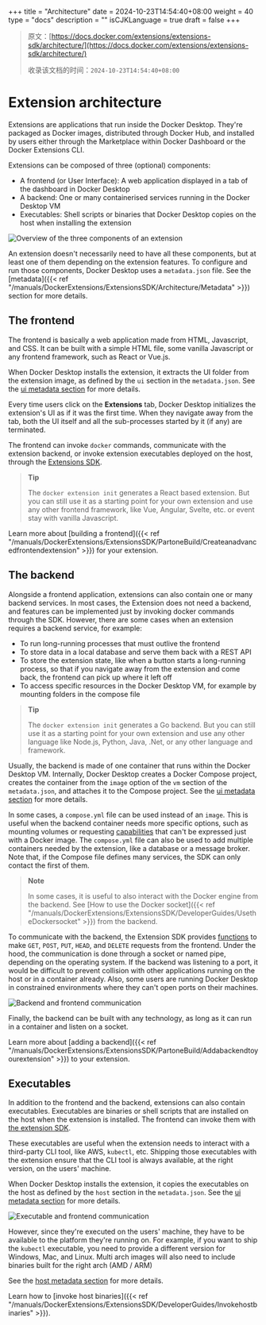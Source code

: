 +++
title = "Architecture"
date = 2024-10-23T14:54:40+08:00
weight = 40
type = "docs"
description = ""
isCJKLanguage = true
draft = false
+++

> 原文：[https://docs.docker.com/extensions/extensions-sdk/architecture/](https://docs.docker.com/extensions/extensions-sdk/architecture/)
>
> 收录该文档的时间：`2024-10-23T14:54:40+08:00`

# Extension architecture

Extensions are applications that run inside the Docker Desktop. They're packaged as Docker images, distributed through Docker Hub, and installed by users either through the Marketplace within Docker Dashboard or the Docker Extensions CLI.

Extensions can be composed of three (optional) components:

- A frontend (or User Interface): A web application displayed in a tab of the dashboard in Docker Desktop
- A backend: One or many containerised services running in the Docker Desktop VM
- Executables: Shell scripts or binaries that Docker Desktop copies on the host when installing the extension

![Overview of the three components of an extension](_index_img/extensions-architecture.png)

An extension doesn't necessarily need to have all these components, but at least one of them depending on the extension features. To configure and run those components, Docker Desktop uses a `metadata.json` file. See the [metadata]({{< ref "/manuals/DockerExtensions/ExtensionsSDK/Architecture/Metadata" >}}) section for more details.

## The frontend

The frontend is basically a web application made from HTML, Javascript, and CSS. It can be built with a simple HTML file, some vanilla Javascript or any frontend framework, such as React or Vue.js.

When Docker Desktop installs the extension, it extracts the UI folder from the extension image, as defined by the `ui` section in the `metadata.json`. See the [ui metadata section](https://docs.docker.com/extensions/extensions-sdk/architecture/metadata/#ui-section) for more details.

Every time users click on the **Extensions** tab, Docker Desktop initializes the extension's UI as if it was the first time. When they navigate away from the tab, both the UI itself and all the sub-processes started by it (if any) are terminated.

The frontend can invoke `docker` commands, communicate with the extension backend, or invoke extension executables deployed on the host, through the [Extensions SDK](https://www.npmjs.com/package/@docker/extension-api-client).

> **Tip**
>
> 
>
> The `docker extension init` generates a React based extension. But you can still use it as a starting point for your own extension and use any other frontend framework, like Vue, Angular, Svelte, etc. or event stay with vanilla Javascript.

Learn more about [building a frontend]({{< ref "/manuals/DockerExtensions/ExtensionsSDK/PartoneBuild/Createanadvancedfrontendextension" >}}) for your extension.

## The backend

Alongside a frontend application, extensions can also contain one or many backend services. In most cases, the Extension does not need a backend, and features can be implemented just by invoking docker commands through the SDK. However, there are some cases when an extension requires a backend service, for example:

- To run long-running processes that must outlive the frontend
- To store data in a local database and serve them back with a REST API
- To store the extension state, like when a button starts a long-running process, so that if you navigate away from the extension and come back, the frontend can pick up where it left off
- To access specific resources in the Docker Desktop VM, for example by mounting folders in the compose file

> **Tip**
>
> 
>
> The `docker extension init` generates a Go backend. But you can still use it as a starting point for your own extension and use any other language like Node.js, Python, Java, .Net, or any other language and framework.

Usually, the backend is made of one container that runs within the Docker Desktop VM. Internally, Docker Desktop creates a Docker Compose project, creates the container from the `image` option of the `vm` section of the `metadata.json`, and attaches it to the Compose project. See the [ui metadata section](https://docs.docker.com/extensions/extensions-sdk/architecture/metadata/#vm-section) for more details.

In some cases, a `compose.yml` file can be used instead of an `image`. This is useful when the backend container needs more specific options, such as mounting volumes or requesting [capabilities](https://docs.docker.com/engine/reference/run/#runtime-privilege-and-linux-capabilities) that can't be expressed just with a Docker image. The `compose.yml` file can also be used to add multiple containers needed by the extension, like a database or a message broker. Note that, if the Compose file defines many services, the SDK can only contact the first of them.

> **Note**
>
> 
>
> In some cases, it is useful to also interact with the Docker engine from the backend. See [How to use the Docker socket]({{< ref "/manuals/DockerExtensions/ExtensionsSDK/DeveloperGuides/UsetheDockersocket" >}}) from the backend.

To communicate with the backend, the Extension SDK provides [functions](https://docs.docker.com/extensions/extensions-sdk/dev/api/backend/#get) to make `GET`, `POST`, `PUT`, `HEAD`, and `DELETE` requests from the frontend. Under the hood, the communication is done through a socket or named pipe, depending on the operating system. If the backend was listening to a port, it would be difficult to prevent collision with other applications running on the host or in a container already. Also, some users are running Docker Desktop in constrained environments where they can't open ports on their machines.

![Backend and frontend communication](_index_img/extensions-arch-2.png)

Finally, the backend can be built with any technology, as long as it can run in a container and listen on a socket.

Learn more about [adding a backend]({{< ref "/manuals/DockerExtensions/ExtensionsSDK/PartoneBuild/Addabackendtoyourextension" >}}) to your extension.

## Executables

In addition to the frontend and the backend, extensions can also contain executables. Executables are binaries or shell scripts that are installed on the host when the extension is installed. The frontend can invoke them with [the extension SDK](https://docs.docker.com/extensions/extensions-sdk/dev/api/backend/#invoke-an-extension-binary-on-the-host).

These executables are useful when the extension needs to interact with a third-party CLI tool, like AWS, `kubectl`, etc. Shipping those executables with the extension ensure that the CLI tool is always available, at the right version, on the users' machine.

When Docker Desktop installs the extension, it copies the executables on the host as defined by the `host` section in the `metadata.json`. See the [ui metadata section](https://docs.docker.com/extensions/extensions-sdk/architecture/metadata/#host-section) for more details.

![Executable and frontend communication](_index_img/extensions-arch-3.png)

However, since they're executed on the users' machine, they have to be available to the platform they're running on. For example, if you want to ship the `kubectl` executable, you need to provide a different version for Windows, Mac, and Linux. Multi arch images will also need to include binaries built for the right arch (AMD / ARM)

See the [host metadata section](https://docs.docker.com/extensions/extensions-sdk/architecture/metadata/#host-section) for more details.

Learn how to [invoke host binaries]({{< ref "/manuals/DockerExtensions/ExtensionsSDK/DeveloperGuides/Invokehostbinaries" >}}).
